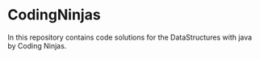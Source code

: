 # CodingNinjas

  In this repository contains code solutions for the DataStructures with java by Coding Ninjas.
